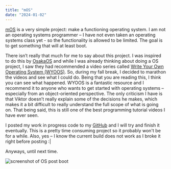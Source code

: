 ```yaml
---
title: "mOS"
date: "2024-01-02"
---
```


<a href="https://github.com/TrojanPinata/mOS">mOS</a> is a very simple project: make a functioning operating system. I am not an operating systems programmer – I have not even taken an operating systems class yet - so the functionality is allowed to be limited. The goal is to get something that will at least boot.

There isn’t really that much for me to say about this project. I was inspired to do this by <a href="https://github.com/pac-ac/osakaOS">OsakaOS</a> and while I was already thinking about doing a OS project, I saw they had recommended a video series called <a href="https://www.youtube.com/channel/UCQdZltW7bh1ta-_nCH7LWYw">Write Your Own Operating System (WYOOS)</a>. So, during my fall break, I decided to marathon the videos and see what I could do. Being that you are reading this, I think you can see what happened. WYOOS is a fantastic resource and I recommend it to anyone who wants to get started with operating systems – especially from an object-oriented perspective. The only criticism I have is that Viktor doesn’t really explain some of the decisions he makes, which makes it a bit difficult to really understand the full scope of what is going on. That being said, this is still one of the best programming tutorial videos I have ever seen.

I posted my work in progress code to my <a href="https://github.com/TrojanPinata/mOS">GitHub</a> and I will try and finish it eventually. This is a pretty time consuming project so it probably won't be for a while. Also, yes – I know the current build does not work as I broke it right before posting :|

Anyways, until next time.

<img src="https://i.imgur.com/Ui5L7Jh.png" alt="screenshot of OS post boot" />